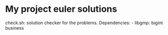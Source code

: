 # My project euler solutions

check.sh: solution checker for the problems.
Dependencies:
    - libgmp: bigint business
